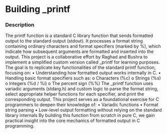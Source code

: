 #  Building _printf

### Description
The printf function is a standard C library function that sends formatted output to the standard output (stdout). It processes a format string containing ordinary characters and format specifiers (marked by %), which indicate how subsequent arguments are formatted and inserted into the output.
This project is a collaborative effort by Raghad and Bushra to implement a simplified custom version called _printf for learning purposes. The goal is to replicate key functionalities of the standard printf function, focusing on:
•	Understanding how formatted output works internally in C.
•	Handling basic format specifiers such as:
o	Characters (%c)
o	Strings (%s)
o	Integers (%d / %i)
o	The percent sign (%%)
The _printf function uses variadic arguments (stdarg.h) and custom logic to parse the format string, select appropriate helper functions for each specifier, and print the corresponding output.
This project serves as a foundational exercise for C programmers to deepen their knowledge of:
•	Variadic functions
•	Format string parsing
•	Low-level output formatting without relying on the standard library internals
By building this function from scratch in pure C, we gain practical insight into the core mechanics of formatted output in C programming.

